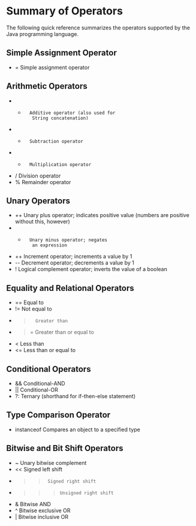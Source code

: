 # Summary of Operators

The following quick reference summarizes the operators supported by the Java programming language.

## Simple Assignment Operator

+ =       Simple assignment operator

## Arithmetic Operators

+ +       Additive operator (also used for
           String concatenation)
+ -       Subtraction operator
+ *       Multiplication operator
+ /       Division operator
+ %       Remainder operator

## Unary Operators
  
+ ++      Unary plus operator; indicates
           positive value (numbers are
           positive without this, however)
+ -       Unary minus operator; negates
           an expression
+ ++      Increment operator; increments
           a value by 1
+ --      Decrement operator; decrements
           a value by 1
+ !       Logical complement operator;
           inverts the value of a boolean

## Equality and Relational Operators

+ ==      Equal to
+ !=      Not equal to
+ >       Greater than
+ >=      Greater than or equal to
+ <       Less than
+ <=      Less than or equal to

## Conditional Operators

+ &&      Conditional-AND
+ ||      Conditional-OR
+ ?:      Ternary (shorthand for
           if-then-else statement)

## Type Comparison Operator

+ instanceof      Compares an object to
                    a specified type

## Bitwise and Bit Shift Operators

+ ~       Unary bitwise complement
+ <<      Signed left shift
+ >>      Signed right shift
+ >>>     Unsigned right shift
+ &       Bitwise AND
+ ^       Bitwise exclusive OR
+ |       Bitwise inclusive OR
